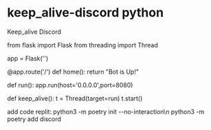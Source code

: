 # keep_alive-discord python
Keep_alive Discord


from flask import Flask
from threading import Thread

app = Flask('')

@app.route('/')
def home():
    return "Bot is Up!"

def run():
  app.run(host='0.0.0.0',port=8080)

def keep_alive():
    t = Thread(target=run)
    t.start()




add code replit:
python3 -m poetry init --no-interaction\n
python3 -m poetry add discord
